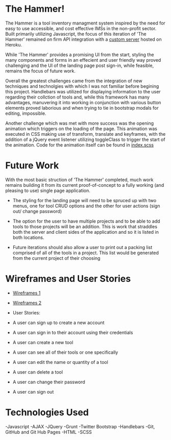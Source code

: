 # The Hammer!
  The Hammer is a tool inventory managment system inspired by the need for easy
  to use accessible, and cost effective IMSs in the non-profit sector.
  Built primarily utilizing Javascript, the focus of this iteration of
  'The Hammer' remained on firm API integration with a [custom server](https://github.com/SimonPringleWallace/tool-tracker-server) hosted on
  Heroku.

  While 'The Hammer' provides a promising UI from the start, styling the many
  components and forms in an effecient and user friendly way proved challenging
  and the UI of the landing page post sign-in, while feasible, remains the focus
  of future work.

  Overall the greatest challenges came from the integration of new techniques
  and technolgies with which I was not familiar before begining this project.
  Handlebars was utilized for displaying information to the user regarding
  their collction of tools and, while this framework has many advantages,
  manuvering it into working in conjunction with various button elements proved
  laborious and when trying to tie in bootstrap modals for editing, impossible.

  Another challenge which was met with more success was the opening animation
  which triggers on the loading of the page. This animation was executed in CSS
  making use of transform, translate and keyframes, with the addition of a
  jQuery event listener utilizing toggleClass to trigger the start of the
  animation. Code for the animation itself can be found in
  [index.scss](./assets/styles/index.scss)

# Future Work
  With the most basic struction of 'The Hammer' completed, much work remains building
  it from its current proof-of-concept to a fully working (and pleasing to use)
  single page application.
   - The styling for the landing page will need to be spruced up with two
     menus, one for tool CRUD options and the other for user actions
     (sign out/ change password)

  - The option for the user to have multiple projects and to be able to add
    tools to those projects will be an addition. This is work that straddles
    both the server and client sides of the application and so it is listed
    in both locations.

 - Future iterations should also allow a user to print out a packing list
   comprised of all of the tools in a project. This list would be generated
   from the current project of their choosing


# Wireframes and User Stories

 - [Wireframes 1](https://imgur.com/iJyYuPB)
 - [Wireframes 2](https://imgur.com/X3sFKz4)

 - User Stories:
  - A user can sign up to create a new account
  - A user can sign in to their account using their credentials
  - A user can create a new tool
  - A user can see all of their tools or one specifically
  - A user can edit the name or quantity of a tool
  - A user can delete a tool
  - A user can change their password
  - A user can sign out


# Technologies Used

-Javascript
-AJAX
-JQuery
-Grunt
-Twitter Bootstrap
-Handlebars
-Git, GitHub and Git Hub Pages
-HTML
-SCSS
